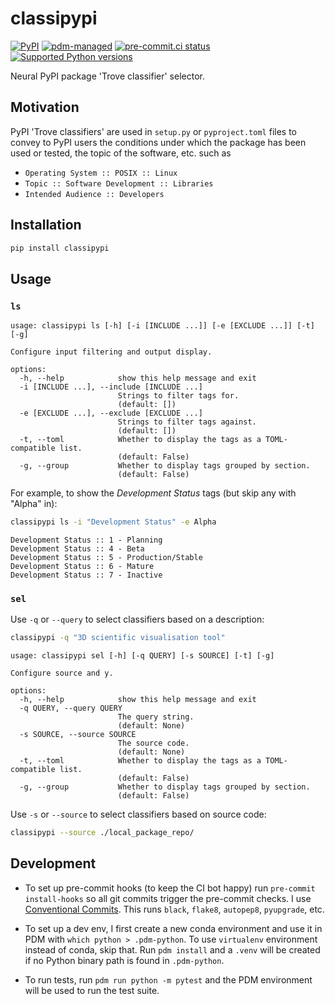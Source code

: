 # classipypi

[![PyPI](https://img.shields.io/pypi/v/classipypi?logo=python&logoColor=%23cccccc)](https://pypi.org/project/classipypi)
[![pdm-managed](https://img.shields.io/badge/pdm-managed-blueviolet)](https://pdm.fming.dev)
[![pre-commit.ci status](https://results.pre-commit.ci/badge/github/lmmx/classipypi/master.svg)](https://results.pre-commit.ci/latest/github/lmmx/classipypi/master)
[![Supported Python versions](https://img.shields.io/pypi/pyversions/classipypi.svg)](https://pypi.org/project/classipypi)

<!-- [![build status](https://github.com/lmmx/classipypi/actions/workflows/master.yml/badge.svg)](https://github.com/lmmx/classipypi/actions/workflows/master.yml) -->

Neural PyPI package 'Trove classifier' selector.

## Motivation

PyPI 'Trove classifiers' are used in `setup.py` or `pyproject.toml` files to convey to
PyPI users the conditions under which the package has been used or tested,
the topic of the software, etc. such as

- `Operating System :: POSIX :: Linux`
- `Topic :: Software Development :: Libraries`
- `Intended Audience :: Developers`

## Installation

```py
pip install classipypi
```

## Usage

### `ls`

```
usage: classipypi ls [-h] [-i [INCLUDE ...]] [-e [EXCLUDE ...]] [-t] [-g]

Configure input filtering and output display.

options:
  -h, --help            show this help message and exit
  -i [INCLUDE ...], --include [INCLUDE ...]
                        Strings to filter tags for.
                        (default: [])
  -e [EXCLUDE ...], --exclude [EXCLUDE ...]
                        Strings to filter tags against.
                        (default: [])
  -t, --toml            Whether to display the tags as a TOML-compatible list.
                        (default: False)
  -g, --group           Whether to display tags grouped by section.
                        (default: False)
```

For example, to show the _Development Status_ tags (but skip any with "Alpha" in):

```sh
classipypi ls -i "Development Status" -e Alpha
```

```
Development Status :: 1 - Planning
Development Status :: 4 - Beta
Development Status :: 5 - Production/Stable
Development Status :: 6 - Mature
Development Status :: 7 - Inactive
```

### `sel`

Use `-q` or `--query` to select classifiers based on a description:

```sh
classipypi -q "3D scientific visualisation tool"
```

```
usage: classipypi sel [-h] [-q QUERY] [-s SOURCE] [-t] [-g]

Configure source and y.

options:
  -h, --help            show this help message and exit
  -q QUERY, --query QUERY
                        The query string.
                        (default: None)
  -s SOURCE, --source SOURCE
                        The source code.
                        (default: None)
  -t, --toml            Whether to display the tags as a TOML-compatible list.
                        (default: False)
  -g, --group           Whether to display tags grouped by section.
                        (default: False)
```

Use `-s` or `--source` to select classifiers based on source code:

```sh
classipypi --source ./local_package_repo/
```


## Development

- To set up pre-commit hooks (to keep the CI bot happy) run `pre-commit install-hooks` so all git
  commits trigger the pre-commit checks. I use [Conventional Commits](https://www.conventionalcommits.org/en/v1.0.0/).
  This runs `black`, `flake8`, `autopep8`, `pyupgrade`, etc.

- To set up a dev env, I first create a new conda environment and use it in PDM with `which python > .pdm-python`.
  To use `virtualenv` environment instead of conda, skip that. Run `pdm install` and a `.venv` will be created if no
  Python binary path is found in `.pdm-python`.

- To run tests, run `pdm run python -m pytest` and the PDM environment will be used to run the test suite.
